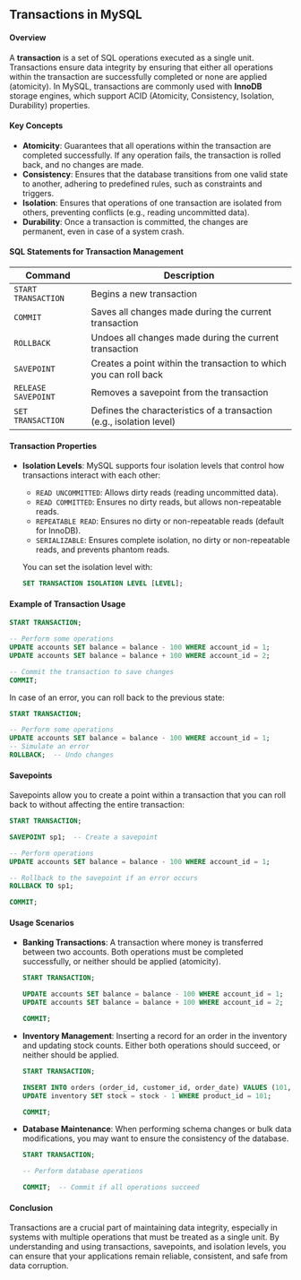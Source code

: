 ## Transactions in MySQL

#### Overview
A **transaction** is a set of SQL operations executed as a single unit. Transactions ensure data integrity by ensuring that either all operations within the transaction are successfully completed or none are applied (atomicity). In MySQL, transactions are commonly used with **InnoDB** storage engines, which support ACID (Atomicity, Consistency, Isolation, Durability) properties.

#### Key Concepts
- **Atomicity**: Guarantees that all operations within the transaction are completed successfully. If any operation fails, the transaction is rolled back, and no changes are made.
- **Consistency**: Ensures that the database transitions from one valid state to another, adhering to predefined rules, such as constraints and triggers.
- **Isolation**: Ensures that operations of one transaction are isolated from others, preventing conflicts (e.g., reading uncommitted data).
- **Durability**: Once a transaction is committed, the changes are permanent, even in case of a system crash.

#### SQL Statements for Transaction Management

| Command         | Description                                             |
|-----------------|---------------------------------------------------------|
| `START TRANSACTION` | Begins a new transaction                               |
| `COMMIT`        | Saves all changes made during the current transaction   |
| `ROLLBACK`      | Undoes all changes made during the current transaction  |
| `SAVEPOINT`     | Creates a point within the transaction to which you can roll back |
| `RELEASE SAVEPOINT` | Removes a savepoint from the transaction           |
| `SET TRANSACTION` | Defines the characteristics of a transaction (e.g., isolation level) |

#### Transaction Properties
- **Isolation Levels**: MySQL supports four isolation levels that control how transactions interact with each other:
  - `READ UNCOMMITTED`: Allows dirty reads (reading uncommitted data).
  - `READ COMMITTED`: Ensures no dirty reads, but allows non-repeatable reads.
  - `REPEATABLE READ`: Ensures no dirty or non-repeatable reads (default for InnoDB).
  - `SERIALIZABLE`: Ensures complete isolation, no dirty or non-repeatable reads, and prevents phantom reads.

  You can set the isolation level with:
  ```sql
  SET TRANSACTION ISOLATION LEVEL [LEVEL];
  ```

#### Example of Transaction Usage

```sql
START TRANSACTION;

-- Perform some operations
UPDATE accounts SET balance = balance - 100 WHERE account_id = 1;
UPDATE accounts SET balance = balance + 100 WHERE account_id = 2;

-- Commit the transaction to save changes
COMMIT;
```

In case of an error, you can roll back to the previous state:
```sql
START TRANSACTION;

-- Perform some operations
UPDATE accounts SET balance = balance - 100 WHERE account_id = 1;
-- Simulate an error
ROLLBACK;  -- Undo changes
```

#### Savepoints
Savepoints allow you to create a point within a transaction that you can roll back to without affecting the entire transaction:
```sql
START TRANSACTION;

SAVEPOINT sp1;  -- Create a savepoint

-- Perform operations
UPDATE accounts SET balance = balance - 100 WHERE account_id = 1;

-- Rollback to the savepoint if an error occurs
ROLLBACK TO sp1;

COMMIT;
```

#### Usage Scenarios

- **Banking Transactions**: A transaction where money is transferred between two accounts. Both operations must be completed successfully, or neither should be applied (atomicity).
  ```sql
  START TRANSACTION;

  UPDATE accounts SET balance = balance - 100 WHERE account_id = 1;
  UPDATE accounts SET balance = balance + 100 WHERE account_id = 2;

  COMMIT;
  ```

- **Inventory Management**: Inserting a record for an order in the inventory and updating stock counts. Either both operations should succeed, or neither should be applied.
  ```sql
  START TRANSACTION;

  INSERT INTO orders (order_id, customer_id, order_date) VALUES (101, 1, NOW());
  UPDATE inventory SET stock = stock - 1 WHERE product_id = 101;

  COMMIT;
  ```

- **Database Maintenance**: When performing schema changes or bulk data modifications, you may want to ensure the consistency of the database.
  ```sql
  START TRANSACTION;

  -- Perform database operations

  COMMIT;  -- Commit if all operations succeed
  ```

#### Conclusion
Transactions are a crucial part of maintaining data integrity, especially in systems with multiple operations that must be treated as a single unit. By understanding and using transactions, savepoints, and isolation levels, you can ensure that your applications remain reliable, consistent, and safe from data corruption.